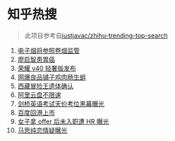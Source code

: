 # 知乎热搜

> 此项目参考自[justjavac/zhihu-trending-top-search](https://github.com/justjavac/zhihu-trending-top-search/blob/main/utils.ts)

<!-- BEGIN -->
  <!-- 最后更新时间:Tue Mar 23 2021 15:10:44 GMT+0000 (Coordinated Universal Time) -->
  1. [电子烟将参照卷烟监管](https://www.zhihu.com/search?q=电子烟)
1. [廖启智患胃癌](https://www.zhihu.com/search?q=廖启智)
1. [荣耀 v40 轻奢版发布](https://www.zhihu.com/search?q=荣耀)
1. [网爆良品铺子鸡肉肠生蛆](https://www.zhihu.com/search?q=良品铺子)
1. [西藏冒险王遗体确认](https://www.zhihu.com/search?q=西藏冒险王)
1. [阿里云盘不限速](https://www.zhihu.com/search?q=阿里云盘)
1. [剑桥英语考试天价考位黑幕曝光](https://www.zhihu.com/search?q=剑桥英语)
1. [百度回港上市](https://www.zhihu.com/search?q=百度)
1. [女子拿 offer 后未入职遭 HR 曝光](https://www.zhihu.com/search?q=hr)
1. [马思纯恋情疑曝光](https://www.zhihu.com/search?q=马思纯)
  <!-- END -->